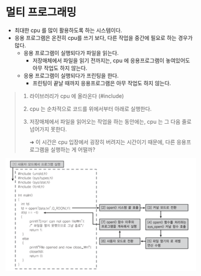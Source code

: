 # 멀티 프로그래밍

* 최대한 cpu 를 많이 활용하도록 하는 시스템이다.
* 응용 프로그램은 온전히 cpu를 쓰기 보다, 다른 작업을 중간에 필요로 하는 경우가 많다.
  * 응용 프로그램이 실행되다가 파일을 읽는다.
    * 저장매체에서 파일을 읽기 전까지는, cpu 에 응용프로그램이 놓여있어도 아무 작업도 하지 않는다. 
  * 응용 프로그램이 실행되다가 프린팅을 한다.  
    * 프린팅이 끝날 때까지 응용프로그램은 아무 작업도 하지 않는다.

> 1. 라이브러리가 cpu 에 올라온다 (#include)
>
> 2. cpu 는 순차적으로 코드를 위에서부터 아래로 실행한다.
>
> 3. 저장매체에서 파일을 읽어오는 작업을 하는 동안에는, cpu 는 그 다음 줄로 넘어가지 못한다.
>
>    ➜ 이 시간은 cpu 입장에서 굉장히 버려지는 시간이기 때문에, 다른 응용프로그램을 실행하는 게 어떨까?

![image-20210816000009021](./images/image-20210816000009021.png)

